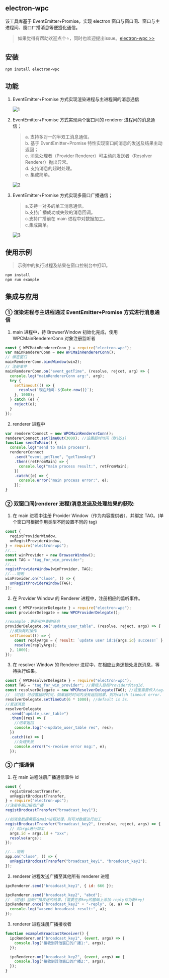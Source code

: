 ## electron-wpc

该工具库基于 EventEmitter+Promise，实现 electron 窗口与窗口间、窗口与主进程间、窗口广播消息等便捷化通信。
> 如果觉得有帮助欢迎点个⭐，同时也欢迎提出issue。[electron-wpc >>](https://github.com/zhujiaming/electron-wpc)
## 安装

```powershell
npm install electron-wpc
```

## 功能

1. EventEmitter+Promise 方式实现渲染进程与主进程间的消息通信

   ![1](./img/1.png)

2. EventEmitter+Promise 方式实现两个窗口间的 renderer 进程间的消息通信；

   > a. 支持多对一的半双工消息通信。\
   >  b. 基于 EventEmitter+Promise 特性实现窗口间消息的发送及结果主动返回；\
   >  c. 消息处理者（Provider Renderer）可主动向发送者（Resolver Renderer）抛出异常。\
   >  d. 支持消息的超时处理。\
   >  e. 集成简单。

   ![2](./img/2.png)

3. EventEmitter+Promise 方式实现多窗口广播通信；

   > a.支持一对多的单工消息通信。\
   >  b.支持广播成功或失败的消息回调。\
   >  c.支持广播前在 main 进程中对数据加工。\
   >  c.集成简单。

   ![3](./img/3.png)

## 使用示例

> 示例中的执行过程及结果在窗口控制台中打印。

```powershell
npm install
npm run example
```

## 集成与应用

### ① 渲染进程与主进程通过 EventEmitter+Promise 方式进行消息通信

1. main 进程中，待 BrowserWindow 初始化完成，使用 WPCMainRendererConn 对象注册监听者

```javascript
const { WPCMainRendererConn } = require("electron-wpc");
var mainRendererConn = new WPCMainRendererConn();
// 绑定窗口
mainRendererConn.bindWindow(win2);
// 注册事件
mainRendererConn.on("event_getTime", (resolve, rejcet, arg) => {
  console.log("mainRendererConn arg:", arg);
  try {
    setTimeout(() => {
      resolve(`现在时间：${Date.now()}`);
    }, 1000);
  } catch (e) {
    reject(e);
  }
});
```

2. renderer 进程中

```javascript
var rendererConnect = new WPCMainRendererConn();
rendererConnect.setTimeOut(3000); //设置超时时间（默认5s)
function sendToMain() {
  console.log("send to main process");
  rendererConnect
    .send("event_getTime", "getTimeArg")
    .then((retFromMain) => {
      console.log("main process result:", retFromMain);
    })
    .catch((e) => {
      console.error("main process error:", e);
    });
}
```

### ② 双窗口间(renderer 进程)消息发送及处理结果的获取:

1. 在 main 进程中注册 Provider Window（作为内容提供者），并绑定 TAG。(单个窗口可根据作用类型不同设置不同的 tag)

```javascript
const {
  registProviderWindow,
  unRegistProviderWindow,
} = require("electron-wpc");
//...
const winProvider = new BrowserWindow();
const TAG = "tag_for_win_provider";
//...
registProviderWindow(winProvider, TAG);
//...销毁
winProvider.on("close", () => {
  unRegistProviderWindow(TAG);
});
```

2. 在 Provider Window 的 Renderer 进程中，注册相应的监听事件。

```javascript
const { WPCProviderDelegate } = require("electron-wpc");
const providerDelegate = new WPCProviderDelegate();

//example :更新用户表的任务
providerDelegate.on("update_user_table", (resolve, reject, args) => {
  //模拟耗时操作
  setTimeout(() => {
    const replyArgs = { result: `update user id:${args.id} success!` };
    resolve(replyArgs);
  }, 1000);
});
```

3. 在 resolver Window 的 Renderer 进程中，在相应业务逻辑处发送消息，等待执行结果。

```javascript
const { WPCResolverDelegate } = require("electron-wpc");
const TAG = "tag_for_win_provider"; //需填入目标Provider的tagId.
const resolverDelegate = new WPCResolverDelegate(TAG); //这里需要传入tag以指定Provider
// （可选）可设置超时时间，如果超时时间内没有返回结果，则将catch timeout error.
resolverDelegate.setTimeOut(6 * 1000); //default is 5s.
//发送消息
resolverDelegate
  .send("update_user_table")
  .then((res) => {
    //结果返回
    console.log("<-update_user_table res", res);
  })
  .catch((e) => {
    //处理失败
    console.error("<-receive error msg:", e);
  });
```

### ③ 广播通信

1. 在 main 进程注册广播通信事件 id

```javascript
const {
  registBrodcastTransfer,
  unRegistBrodcastTransfer,
} = require("electron-wpc");
//注册多窗口接收广播
registBrodcastTransfer("broadcast_key1");

//如消息数据需要在main进程处理，则可对数据进行加工
registBrodcastTransfer("broadcast_key2", (resolve, reject, args) => {
  // 对args进行加工
  args.id = args.id + "xxx";
  resolve(args);
});

//...销毁
app.on("close", () => {
  unRegistBrodcastTransfer("broadcast_key1", "broadcast_key2");
});
```

2. renderer 进程发送广播至其他所有 renderer 进程

```javascript
ipcRenderer.send("broadcast_key1", { id: 666 });

ipcRenderer.send("broadcast_key2", "abcd");
// （可选）监听广播发送的结果。(需要在原key的基础上添加-reply作为新key)
ipcRenderer.once("broadcast_key2" + "-reply", (e, a) => {
  console.log("=>send broadcast result:", a);
});
```

3. renderer 进程注册广播接收者

```javascript
function exampleBroadcastReceiver() {
  ipcRenderer.on("broadcast_key1", (event, args) => {
    console.log("接收到其他窗口的广播1:", args);
  });

  ipcRenderer.on("broadcast_key2", (event, args) => {
    console.log("接收到其他窗口的广播2:", args);
  });
}
```